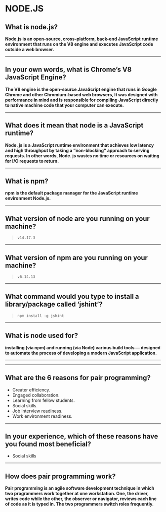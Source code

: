 # NODE.JS

## What is node.js?

**Node.js is an open-source, cross-platform, back-end JavaScript runtime environment that runs on the V8 engine and executes JavaScript code outside a web browser.**

***

## In your own words, what is Chrome’s V8 JavaScript Engine?

**The V8 engine is the open-source JavaScript engine that runs in Google Chrome and other Chromium-based web browsers, It was designed with performance in mind and is responsible for compiling JavaScript directly to native machine code that your computer can execute.**

***

## What does it mean that node is a JavaScript runtime?

**Node. js is a JavaScript runtime environment that achieves low latency and high throughput by taking a “non-blocking” approach to serving requests. In other words, Node. js wastes no time or resources on waiting for I/O requests to return.**

***

## What is npm?

**npm is the default package manager for the JavaScript runtime environment Node.js.**

***

## What version of node are you running on your machine?

> `v14.17.3`

***

## What version of npm are you running on your machine?

> `v6.14.13`

***

## What command would you type to install a library/package called ‘jshint’?

> `npm install -g jshint`

***

## What is node used for?

**installing (via npm) and running (via Node) various build tools — designed to automate the process of developing a modern JavaScript application.**

***
***

## What are the 6 reasons for pair programming?

* Greater efficiency.
* Engaged collaboration.
* Learning from fellow students.
* Social skills.
* Job interview readiness.
* Work environment readiness.

***

## In your experience, which of these reasons have you found most beneficial?

* Social skills

***

## How does pair programming work?

**Pair programming is an agile software development technique in which two programmers work together at one workstation. One, the driver, writes code while the other, the observer or navigator, reviews each line of code as it is typed in. The two programmers switch roles frequently.**
